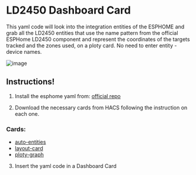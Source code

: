 # LD2450 Dashboard Card
This yaml code will look into the integration entities of the ESPHOME and grab all the LD2450 entities that use the name pattern from the official ESPHome LD2450 component and represent the coordinates of the targets tracked and the zones used, on a ploty card.
No need to enter entity - device names.

![image](https://github.com/user-attachments/assets/6143a333-cff2-4809-ae37-014782741f1d)


## Instructions!

1) Install the esphome yaml from: [official repo](https://github.com/esphome/esphome/pull/5674)

2) Download the necessary cards from HACS following the instruction on each one.

### Cards:
* [auto-entities](https://github.com/thomasloven/lovelace-auto-entities)
* [layout-card](https://github.com/thomasloven/lovelace-layout-card)
* [ploty-graph](https://github.com/dbuezas/lovelace-plotly-graph-card)


3) Insert the yaml code in a Dashboard Card
